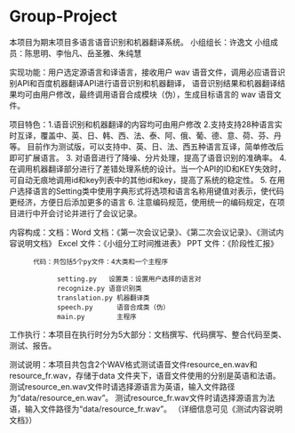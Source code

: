 # Group-Project
本项目为期末项目多语言语音识别和机器翻译系统。
小组组长：许逸文
小组成员：陈思明、李怡凡、岳圣雅、朱纯慧

实现功能：用户选定源语言和译语言，接收用户 wav 语音文件，调用必应语音识别API和百度机器翻译API进行语音识别和机器翻译，
         语音识别结果和机器翻译结果均可由用户修改，最终调用语音合成模块（伪），生成目标语言的 wav 语音文件。
         
项目特色：1.语音识别和机器翻译的内容均可由用户修改
         2.支持支持28种语言实时互译，覆盖中、英、日、韩、西、法、泰、阿、俄、葡、德、意、荷、芬、丹等。
           目前作为测试版，可以支持中、英、日、法、西五种语言互译，简单修改后即可扩展语言。
         3. 对语音进行了降噪、分片处理，提高了语音识别的准确率。
         4. 在调用机器翻译部分进行了差错处理系统的设计。当一个API的ID和KEY失效时，可自动无痕地调用id和key列表中的其他id和key，提高了系统的稳定性。
         5. 在用户选择语言的Setting类中使用字典形式将选项和语言名称用键值对表示，使代码更经济，方便日后添加更多的语言
         6. 注意编码规范，使用统一的编码规定，在项目进行中开会讨论并进行了会议记录。
    
内容构成：文档：Word 文档：《第一次会议记录》、《第二次会议记录》、《测试内容说明文档》
              Excel 文件：《小组分工时间推进表》
              PPT   文件：《阶段性汇报》
              
          代码：共包括5个py文件：4大类和一个主程序
                
                setting.py   设置类：设置用户选择的语言对
                recognize.py 语音识别类
                translation.py 机器翻译类
                speech.py      语音合成类（伪）
                main.py        主程序
 工作执行：本项目在执行时分为5大部分：文档撰写、代码撰写、整合代码至类、测试、报告。
 
 测试说明：本项目共包含2个WAV格式测试语音文件resource_en.wav和resource_fr.wav，存储于data 文件夹下，语音文件使用的分别是英语和法语。
          测试resource_en.wav文件时请选择源语言为英语，输入文件路径为“data/resource_en.wav”。
          测试resource_fr.wav文件时请选择源语言为法语，输入文件路径为“data/resource_fr.wav”。
          （详细信息可见《测试内容说明文档》）
                
              

